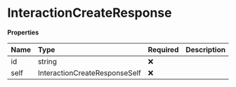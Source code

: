 # InteractionCreateResponse

**Properties**

| Name | Type                          | Required | Description |
| :--- | :---------------------------- | :------- | :---------- |
| id   | string                        | ❌       |             |
| self | InteractionCreateResponseSelf | ❌       |             |

<!-- This file was generated by liblab | https://liblab.com/ -->
